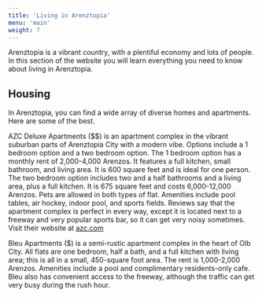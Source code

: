 ```yaml
---
title: 'Living in Arenztopia'
menu: 'main'
weight: 7
---
```



Arenztopia is a vibrant country, with a plentiful economy and lots of people.  In this section of the website you will learn everything you need to know about living in Arenztopia.



## Housing

In Arenztopia, you can find a wide array of diverse homes and apartments. Here are some of the best.

AZC Deluxe Apartments ($$) is an apartment complex in the vibrant suburban parts of Arenztopia City with a modern vibe. Options include a 1 bedroom option and a two bedroom option. The 1 bedroom option has a monthly rent of 2,000-4,000 Arenzos. It features a full kitchen, small bathroom, and living area. It is 600 square feet and is ideal for one person. The two bedroom option includes two and a half bathrooms and a living area, plus a full kitchen. It is 675 square feet and costs 6,000-12,000 Arenzos. Pets are allowed in both types of flat. Amenities include pool tables, air hockey, indoor pool, and sports fields. Reviews say that the apartment complex is perfect in every way, except it is located next to a freeway and  very popular sports bar, so it can get very noisy sometimes. Visit their website at [azc.com](https://sites.google.com/view/azc-deluxe-apartments/home)

Bleu Apartments ($) is a semi-rustic apartment complex in the heart of Olb City. All flats are one bedroom, half a bath, and a full kitchen with living area; this is all in a small, 450-square foot area. The rent is 1,000-2,000 Arenzos. Amenities include a pool and complimentary residents-only cafe. Bleu also has convenient access to the freeway, although the traffic can get very busy during the rush hour.
